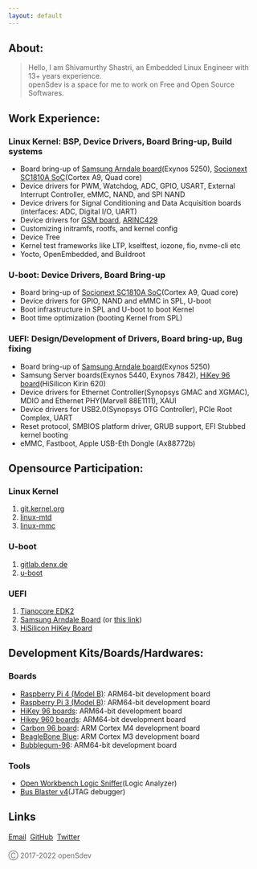 ```yaml
---
layout: default
---
```


## About:

> Hello, I am Shivamurthy Shastri, an Embedded Linux Engineer with 13+ years experience.  
> openSdev is a space for me to work on Free and Open Source Softwares.

## Work Experience:

### Linux Kernel: BSP, Device Drivers, Board Bring-up, Build systems

   * Board bring-up of <a href="https://en.wikipedia.org/wiki/Arndale_Board" target="_blank" rel="noreferrer">Samsung Arndale board</a>(Exynos 5250), <a href="https://socionextus.com/blogs/sc1810-graphics-display-controller/" target="_blank" rel="noreferrer">Socionext SC1810A SoC</a>(Cortex A9, Quad core)
   * Device drivers for PWM, Watchdog, ADC, GPIO, USART, External Interrupt Controller, eMMC, NAND, and SPI NAND
   * Device drivers for Signal Conditioning and Data Acquisition boards (interfaces: ADC, Digital I/O, UART)
   * Device drivers for <a href="http://asttecs.com/gsm-gateway" target="_blank" rel="noreferrer">GSM board</a>, <a href="https://www.slntech.com/client-10-2/product/arinc-429/" target="_blank" rel="noreferrer">ARINC429</a>
   * Customizing initramfs, rootfs, and kernel config
   * Device Tree
   * Kernel test frameworks like LTP, kselftest, iozone, fio, nvme-cli etc
   * Yocto, OpenEmbedded, and Buildroot

### U-boot: Device Drivers, Board Bring-up

   * Board bring-up of <a href="https://socionextus.com/blogs/sc1810-graphics-display-controller/" target="_blank" rel="noreferrer">Socionext SC1810A SoC</a>(Cortex A9, Quad core)
   * Device drivers for GPIO, NAND and eMMC in SPL, U-boot
   * Boot infrastructure in SPL and U-boot to boot Kernel
   * Boot time optimization (booting Kernel from SPL)

### UEFI: Design/Development of Drivers, Board bring-up, Bug fixing

   * Board bring-up of <a href="https://en.wikipedia.org/wiki/Arndale_Board" target="_blank" rel="noreferrer">Samsung Arndale board</a>(Exynos 5250)
   * Samsung Server boards(Exynos 5440, Exynos 7842), <a href="http://www.96boards.org/product/hikey" target="_blank" rel="noreferrer">HiKey 96 board</a>(HiSilicon Kirin 620)
   * Device drivers for Ethernet Controller(Synopsys GMAC and XGMAC), MDIO and Ethernet PHY(Marvell 88E1111), XAUI
   * Device drivers for USB2.0(Synopsys OTG Controller), PCIe Root Complex, UART
   * Reset protocol, SMBIOS platform driver, GRUB support, EFI Stubbed kernel booting
   * eMMC, Fastboot, Apple USB-Eth Dongle (Ax88772b)

## Opensource Participation:

### Linux Kernel

1. <a href="https://git.kernel.org/pub/scm/linux/kernel/git/torvalds/linux.git/log/?qt=author&q=Shivamurthy+Shastri" target="_blank" rel="noreferrer">git.kernel.org</a>
2. <a href="http://patchwork.ozlabs.org/project/linux-mtd/list/?series=&submitter=75871&state=*&q=&archive=both&delegate=" target="_blank" rel="noreferrer">linux-mtd</a>
3. <a href="https://git.kernel.org/pub/scm/utils/mmc/mmc-utils.git/log/?qt=author&q=Shivamurthy+Shastri" target="_blank" rel="noreferrer">linux-mmc</a>

### U-boot

1. <a href="https://gitlab.denx.de/u-boot/u-boot/-/commits/master?utf8=%E2%9C%93&search=Shivamurthy+Shastri" target="_blank" rel="noreferrer">gitlab.denx.de</a>
2. <a href="https://patchwork.ozlabs.org/project/uboot/list/?series=&submitter=75871&state=*&q=&archive=both&delegate=" target="_blank" rel="noreferrer">u-boot</a>

### UEFI

1. <a href="https://github.com/tianocore/edk2/commits?author=shivamurthyshastri" target="_blank" rel="noreferrer">Tianocore EDK2</a>
2. <a href="https://github.com/opensdev/linaro-edk2-samsung_arndale/search?q=shivamurthy&type=Commits" target="_blank" rel="noreferrer">Samsung Arndale Board</a>
   (or <a href="https://git.linaro.org/uefi/linaro-edk2.git/log/?h=linaro-edk2-2014.04-fixups&qt=grep&q=Shivamurthy+Shastri" target="_blank" rel="norederrer">this link</a>)
3. <a href="https://github.com/96boards-hikey/OpenPlatformPkg/commits/hikey-aosp?author=shivamurthyshastri" target="_blank" rel="noreferrer">HiSilicon HiKey Board</a>

## Development Kits/Boards/Hardwares:

### Boards

   * <a href="https://www.raspberrypi.org/products/raspberry-pi-4-model-b" target="_blank" rel="noreferrer">Raspberry Pi 4 (Model B)</a>: ARM64-bit development board
   * <a href="https://www.raspberrypi.org/products/raspberry-pi-3-model-b" target="_blank" rel="noreferrer">Raspberry Pi 3 (Model B)</a>: ARM64-bit development board
   * <a href="http://www.96boards.org/product/hikey" target="_blank" rel="noreferrer">HiKey 96 boards</a>: ARM64-bit development board
   * <a href="http://www.96boards.org/product/hikey960" target="_blank" rel="noreferrer">Hikey 960 boards</a>: ARM64-bit development board
   * <a href="http://www.96boards.org/product/carbon" target="_blank" rel="noreferrer">Carbon 96 board</a>: ARM Cortex M4 development board
   * <a href="https://beagleboard.org/blue" target="_blank" rel="noreferrer">BeagleBone Blue</a>: ARM Cortex M3 development board
   * <a href="http://www.96boards.org/product/bubblegum-96" target="_blank" rel="noreferrer">Bubblegum-96</a>: ARM64-bit development board

### Tools

   * <a href="https://www.seeedstudio.com/Open-Workbench-Logic-Sniffer-p-612.html" target="_blank" rel="noreferrer">Open Workbench Logic Sniffer</a>(Logic Analyzer)
   * <a href="https://www.seeedstudio.com/Bus-Blaster-v4-p-1416.html" target="_blank" rel="noreferrer">Bus Blaster v4</a>(JTAG debugger)

## Links

<a href="mailto:shivamurthy.shastri@opensdev.com">Email</a> &#0149; <a href="https://github.com/shivamurthyshastri" target="_blank" rel="noreferrer">GitHub</a> &#0149; <a href="https://twitter.com/opensdev" target="_blank" rel="noreferrer">Twitter</a>

<p style="color:#696969">&#9400; 2017-2022 openSdev</p>
